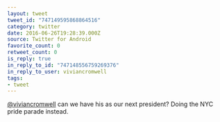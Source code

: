 ```yaml
---
layout: tweet
tweet_id: "747149595868864516"
category: twitter
date: 2016-06-26T19:28:39.000Z
source: Twitter for Android
favorite_count: 0
retweet_count: 0
is_reply: true
in_reply_to_id: "747148556759269376"
in_reply_to_user: viviancromwell
tags:
- tweet
---
```


[@viviancromwell](https://twitter.com/@viviancromwell) can we have his as our next president? Doing the NYC pride parade instead.
